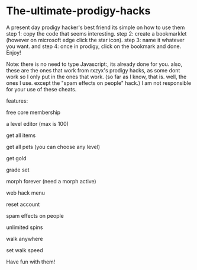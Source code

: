 # The-ultimate-prodigy-hacks
A present day prodigy hacker's best friend
its simple on how to use them
step 1: copy the code that seems interesting.
step 2: create a bookmarklet (however on microsoft edge click the star icon).
step 3: name it whatever you want.
and step 4: once in prodigy, click on the bookmark and done.
Enjoy!


Note: there is no need to type Javascript:, its already done for you. also, these are the ones that work from rxzyx's prodigy hacks, as some dont work so I only put in the ones that work. (so far as I know, that is. well, the ones I use. except the "spam effects on people" hack.)
I am not responsible for your use of these cheats.

features:

free core membership

a level editor (max is 100)

get all items

get all pets (you can choose any level)

get gold

grade set

morph forever (need a morph active)

web hack menu

reset account

spam effects on people

unlimited spins

walk anywhere

set walk speed

Have fun with them!
